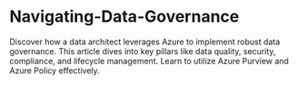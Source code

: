 # Navigating-Data-Governance
Discover how a data architect leverages Azure to implement robust data governance. This article dives into key pillars like data quality, security, compliance, and lifecycle management. Learn to utilize Azure Purview and Azure Policy effectively.
